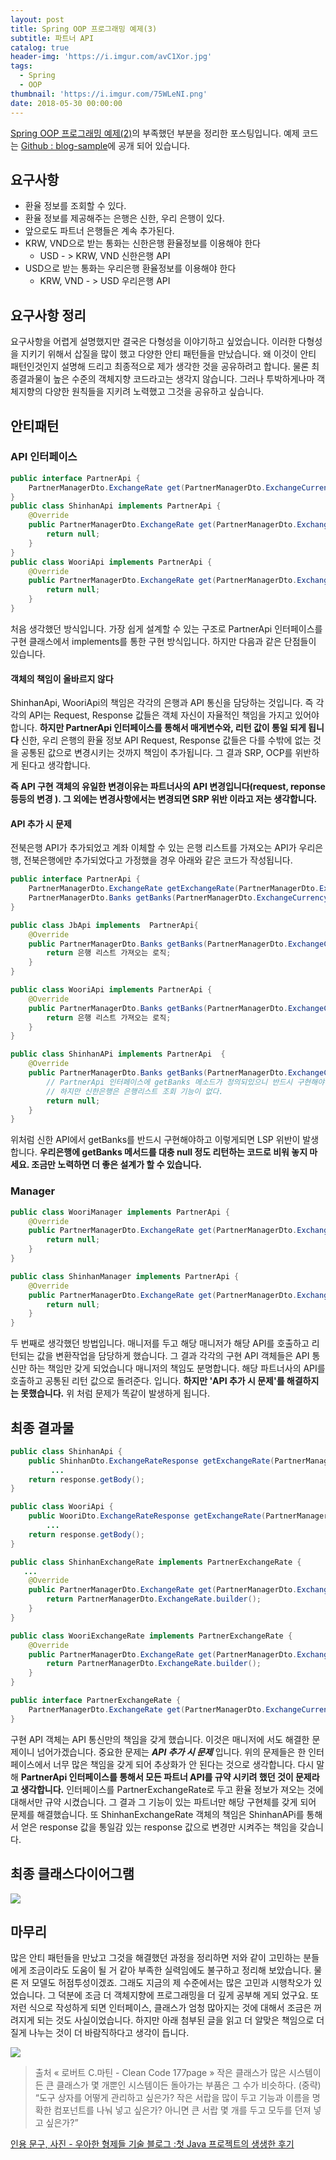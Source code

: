 ```yaml
---
layout: post
title: Spring OOP 프로그래밍 예제(3)
subtitle: 파트너 API
catalog: true
header-img: 'https://i.imgur.com/avC1Xor.jpg'
tags:
  - Spring
  - OOP
thumbnail: 'https://i.imgur.com/75WLeNI.png'
date: 2018-05-30 00:00:00
---
```



[Spring OOP 프로그래밍 예제(2)](https://github.com/cheese10yun/blog-sample/tree/master/bankapi)의 부족했던 부분을 정리한 포스팅입니다. 예제 코드는 [Github : blog-sample](https://github.com/cheese10yun/blog-sample/tree/master/partner-api)에 공개 되어 있습니다.

## 요구사항
* 환율 정보를 조회할 수 있다.
* 환율 정보를 제공해주는 은행은 신한, 우리 은행이 있다.
* 앞으로도 파트너 은행들은 계속 추가된다.
* KRW, VND으로 받는 통화는 신한은행 환율정보를 이용해야 한다
    - USD - > KRW, VND 신한은행 API
* USD으로 받는 통화는 우리은행 환율정보를 이용해야 한다
    - KRW, VND - > USD 우리은행 API

## 요구사항 정리

요구사항을 어렵게 설명했지만 결국은 다형성을 이야기하고 싶었습니다. 이러한 다형성을 지키기 위해서 삽질을 많이 했고 다양한 안티 패턴들을 만났습니다. 왜 이것이 안티 패턴인것인지 설명해 드리고 최종적으로 제가 생각한 것을 공유하려고 합니다. 물론 최종결과물이 높은 수준의 객체지향 코드라고는 생각지 않습니다. 그러나 투박하게나마 객체지향의 다양한 원칙들을 지키려 노력했고 그것을 공유하고 싶습니다.

## 안티패턴

### API 인터페이스

```java
public interface PartnerApi {
    PartnerManagerDto.ExchangeRate get(PartnerManagerDto.ExchangeCurrency dstCurrency);
}
public class ShinhanApi implements PartnerApi {
    @Override
    public PartnerManagerDto.ExchangeRate get(PartnerManagerDto.ExchangeCurrency dstCurrency) {
        return null;
    }
}
public class WooriApi implements PartnerApi {
    @Override
    public PartnerManagerDto.ExchangeRate get(PartnerManagerDto.ExchangeCurrency dstCurrency) {
        return null;
    }
}
```

처음 생각했던 방식입니다. 가장 쉽게 설계할 수 있는 구조로  PartnerApi 인터페이스를 구현 클래스에서 implements를 통한 구현 방식입니다. 하지만 다음과 같은 단점들이 있습니다.

#### 객체의 책임이 올바르지 않다
ShinhanApi, WooriApi의 책임은 각각의 은행과 API 통신을 담당하는 것입니다. 즉 각각의 API는 Request, Response 값들은 객체 자신이 자율적인 책임을 가지고 있어야 합니다. **하지만 PartnerApi 인터페이스를 통해서 매게변수와, 리턴 값이 통일 되게 됩니다** 신한, 우리 은행의 환율 정보 API Request, Response 값들은 다를 수밖에 없는 것을 공통된 값으로 변경시키는 것까지 책임이 추가됩니다. 그 결과 SRP, OCP를 위반하게 된다고 생각합니다.

**즉 API 구현 객체의 유일한 변경이유는 파트너사의 API 변경입니다(request, reponse 등등의 변경 ). 그 외에는 변경사항에서는 변경되면 SRP 위반 이라고 저는 생각합니다.**


#### API 추가 시 문제
전북은행 API가 추가되었고 계좌 이체할 수 있는 은행 리스트를 가져오는 API가 우리은행, 전북은행에만 추가되었다고 가정했을 경우 아래와 같은 코드가 작성됩니다.

```java
public interface PartnerApi {
    PartnerManagerDto.ExchangeRate getExchangeRate(PartnerManagerDto.ExchangeCurrency dstCurrency);
    PartnerManagerDto.Banks getBanks(PartnerManagerDto.ExchangeCurrency dto);
}

public class JbApi implements  PartnerApi{
    @Override
    public PartnerManagerDto.Banks getBanks(PartnerManagerDto.ExchangeCurrency dto) {
        return 은행 리스트 가져오는 로직;
    }
}

public class WooriApi implements PartnerApi {
    @Override
    public PartnerManagerDto.Banks getBanks(PartnerManagerDto.ExchangeCurrency dto) {
        return 은행 리스트 가져오는 로직;
    }
}

public class ShinhanAPi implements PartnerApi  {
    @Override
    public PartnerManagerDto.Banks getBanks(PartnerManagerDto.ExchangeCurrency dto) {
        // PartnerApi 인터페이스에 getBanks 메소드가 정의되있으니 반드시 구현해야한다.
        // 하지만 신한은행은 은행리스트 조회 기능이 없다.
        return null;
    }
}
```
위처럼 신한 API에서 getBanks를 반드시 구현해야하고 이렇게되면 LSP 위반이 발생합니다.  **우리은행에 getBanks 메서드를 대충 null 정도 리턴하는 코드로 비워 놓지 마세요. 조금만 노력하면 더 좋은 설계가 할 수 있습니다.**


### Manager
```java
public class WooriManager implements PartnerApi {
    @Override
    public PartnerManagerDto.ExchangeRate get(PartnerManagerDto.ExchangeCurrency dstCurrency) {
        return null;
    }
}

public class ShinhanManager implements PartnerApi {
    @Override
    public PartnerManagerDto.ExchangeRate get(PartnerManagerDto.ExchangeCurrency dstCurrency) {
        return null;
    }
}
```

두 번째로 생각했던 방법입니다. 매니저를 두고 해당 매니저가 해당 API를 호출하고 리턴되는 값을 변환작업을 담당하게 했습니다. 그 결과 각각의 구현 API 객체들은 API 통신만 하는 책임만 갖게 되었습니다 매니저의 책임도 분명합니다. 해당 파트너사의 API를 호출하고 공통된 리턴 값으로 돌려준다. 입니다.
**하지만 'API 추가 시 문제'를 해결하지는 못했습니다.** 위 처럼 문제가 똑같이 발생하게 됩니다.

## 최종 결과물
 ```java
 public class ShinhanApi {
     public ShinhanDto.ExchangeRateResponse getExchangeRate(PartnerManagerDto.ExchangeCurrency exchangeCurrency) {
          ...
     return response.getBody();
 }

 public class WooriApi {
     public WooriDto.ExchangeRateResponse getExchangeRate(PartnerManagerDto.ExchangeCurrency exchangeCurrency) {
         ...
     return response.getBody();
 }

 public class ShinhanExchangeRate implements PartnerExchangeRate {
    ...
     @Override
     public PartnerManagerDto.ExchangeRate get(PartnerManagerDto.ExchangeCurrency dto) {
         return PartnerManagerDto.ExchangeRate.builder();
     }
 }

 public class WooriExchangeRate implements PartnerExchangeRate {
     @Override
     public PartnerManagerDto.ExchangeRate get(PartnerManagerDto.ExchangeCurrency dto) {
         return PartnerManagerDto.ExchangeRate.builder();
     }
 }

 public interface PartnerExchangeRate {
     PartnerManagerDto.ExchangeRate get(PartnerManagerDto.ExchangeCurrency dto);
 }
 ```

구현 API 객체는 API 통신만의 책임을 갖게 했습니다. 이것은 매니저에 서도 해결한 문제이니 넘어가겠습니다. 중요한 문제는 ***API 추가 시 문제*** 입니다. 위의 문제들은 한 인터페이스에서 너무 많은 책임을 갖게 되어 추상화가 안 된다는 것으로 생각합니다. 다시 말해 **PartnerApi 인터페이스를 통해서 모든 파트너 API를 규약 시키려 했던 것이 문제라고 생각합니다.** 인터페이스를 PartnerExchangeRate로 두고 환율 정보가 져오는 것에 대해서만 규약 시켰습니다. 그 결과 그 기능이 있는 파트너만 해당 구현체를 갖게 되어 문제를 해결했습니다. 또 ShinhanExchangeRate 객체의 책임은 ShinhanAPi를 통해서 얻은 response 값을 통일감 있는 response 값으로 변경만 시켜주는 책임을 갖습니다.

## 최종 클래스다이어그램
![](https://i.imgur.com/6KxeWmL.png)

## 마무리
많은 안티 패턴들을 만났고 그것을 해결했던 과정을 정리하면 저와 같이 고민하는 분들에게 조금이라도 도움이 될 거 같아 부족한 실력임에도 불구하고 정리해 보았습니다. 물론 저 모델도 허점투성이겠죠. 그래도 지금의 제 수준에서는 많은 고민과 시행착오가 있었습니다. 그 덕분에 조금 더 객체지향에 프로그래밍을 더 깊게 공부해 게되 었구요. 또 저런 식으로 작성하게 되면 인터페이스, 클래스가 엄청 많아지는 것에 대해서 조금은 꺼려지게 되는 것도 사실이었습니다. 하지만 아래 첨부된 글을 읽고 더 알맞은 책임으로 더 질게 나누는 것이 더 바람직하다고 생각이 듭니다.



![](http://woowabros.github.io/img/2016-08-03/tray.png)

>출처 « 로버트 C.마틴 - Clean Code 177page »
 작은 클래스가 많은 시스템이든 큰 클래스가 몇 개뿐인 시스템이든 돌아가는 부품은 그 수가 비슷하다.
 (중략)
 “도구 상자를 어떻게 관리하고 싶은가? 작은 서랍을 많이 두고 기능과 이름을 명확한 컴포넌트를 나눠 넣고 싶은가? 아니면 큰 서랍 몇 개를 두고 모두를 던져 넣고 싶은가?”

[인용 문구, 사진 - 우아한 형제들 기술 블로그 :첫 Java 프로젝트의 생생한 후기](http://woowabros.github.io/experience/2016/08/02/first_java_project.html)

